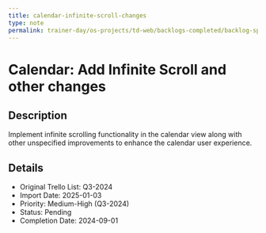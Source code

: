 ```yaml
---
title: calendar-infinite-scroll-changes
type: note
permalink: trainer-day/os-projects/td-web/backlogs-completed/backlog-specs/calendar-infinite-scroll-changes
---
```


# Calendar: Add Infinite Scroll and other changes

## Description
Implement infinite scrolling functionality in the calendar view along with other unspecified improvements to enhance the calendar user experience.

## Details
- Original Trello List: Q3-2024
- Import Date: 2025-01-03
- Priority: Medium-High (Q3-2024)
- Status: Pending
- Completion Date: 2024-09-01